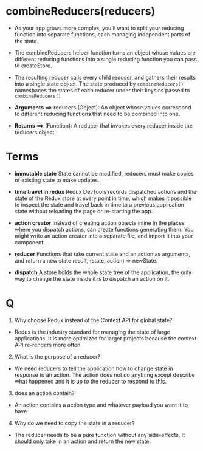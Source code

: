 # combineReducers(reducers)

* As your app grows more complex, you'll want to split your reducing function into separate functions, each managing independent parts of the state.
* The combineReducers helper function turns an object whose values are different reducing functions into a single reducing function you can pass to createStore.

* The resulting reducer calls every child reducer, and gathers their results into a single state object. The state produced by ``combineReducers()`` namespaces the states of each reducer under their keys as passed to ``combineReducers()``

* **Arguments ==>** reducers (Object): An object whose values correspond to different reducing functions that need to be combined into one.

* **Returns ==>**  (Function): A reducer that invokes every reducer inside the reducers object,

# Terms
* **immutable state** State cannot be modified, reducers must make copies of existing state to make updates.

* **time travel in redux** Redux DevTools records dispatched actions and the state of the Redux store at every point in time, which makes it possible to inspect the state and travel back in time to a previous application state without reloading the page or re-starting the app.

* **action creator** Instead of creating action objects inline in the places where you dispatch actions, can create functions generating them. You might write an action creator into a separate file, and import it into your component.

* **reducer** Functions that take current state and an action as arguments, and return a new state result, (state, action) => newState.

* **dispatch** A store holds the whole state tree of the application, the only way to change the state inside it is to dispatch an action on it.


# Q 
 1. Why choose Redux instead of the Context API for global state?
- Redux is the industry standard for managing the state of large applications. It is more optimized for larger projects because the context API re-renders more often.

 2. What is the purpose of a reducer?
- We need reducers to tell the application how to change state in response to an action. The action does not do anything except describe what happened and it is up to the reducer to respond to this.

 3. does an action contain?
- An action contains a action type and whatever payload you want it to have.

 4. Why do we need to copy the state in a reducer?
- The reducer needs to be a pure function without any side-effects. It should only take in an action and return the new state.
